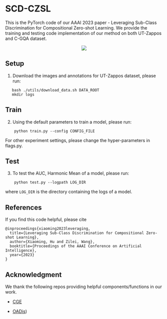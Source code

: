 # SCD-CZSL
This is the PyTorch code of our AAAI 2023 paper - Leveraging Sub-Class Discrimination for Compositional Zero-shot Learning.
We provide the training and testing code implementation of our method on both UT-Zappos and C-GQA dataset.
<p align="center">
  <img src="img.png" />
</p>

## Setup 

1. Download the images and annotations for UT-Zappos dataset, please run:
```
   bash ./utils/download_data.sh DATA_ROOT
   mkdir logs
```

## Train
2. Using the default parameters to train a model, please run:
```
    python train.py --config CONFIG_FILE
```
For other experiment settings, please change the hyper-parameters in flags.py.

## Test
3. To test the AUC, Harmonic Mean of a model, please run:
```
    python test.py --logpath LOG_DIR
```
where `LOG_DIR` is the directory containing the logs of a model.

## References
If you find this code helpful, please cite
```
@inproceedings{xiaoming2023leveraging,
  title={Leveraging Sub-Class Discrimination for Compositional Zero-shot Learning},
  author={Xiaoming, Hu and Zilei, Wang},
  booktitle={Proceedings of the AAAI Conference on Artificial Intelligence},
  year={2023}
}
```
## Acknowledgment
We thank the following repos providing helpful components/functions in our work.

- [CGE](https://github.com/ExplainableML/czsl)

- [OADis](https://github.com/nirat1606/OADis))
